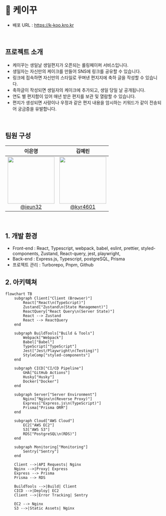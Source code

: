 # 🎂 케이꾸

- 배포 URL : https://k-koo.kro.kr


<br>

## 프로젝트 소개

- 케이꾸는 생일날 생일편지가 오픈되는 롤링페이퍼 서비스입니다.
- 생일자는 자신만의 케이크를 만들어 SNS에 링크를 공유할 수 있습니다.
- 링크에 접속하면 자신만의 스타일로 꾸며낸 편지지에 축하 글을 작성할 수 있습니다.
- 축하글이 작성되면 생일자의 케이크에 추가되고, 생일 당일 날 공개됩니다. 
- 연도 별 편지함이 있어 매년 받은 편지를 보관 및 열람할 수 있습니다.
- 편지가 생성되면 사랑이나 우정과 같은 편지 내용을 암시하는 키워드가 같이 전송되어 궁금증을 유발합니다.

<br>

## 팀원 구성

<div align="center">

| **이은영** | **김예린** |
| :------: |  :------: | 
| [<img src="https://github.com/ieun32.png" height=150 width=150> <br/> @ieun32](https://github.com/ieun32) | [<img src="https://github.com/kyr4601.png" height=150 width=150> <br/> @kyr4601](https://github.com/kyr4601) | 
</div>

<br>

## 1. 개발 환경

- Front-end : React, Typescript, webpack, babel, eslint, prettier, styled-components, Zustand, React-query, jest, playwright, 
- Back-end : Express.js, Typescript, postgreSQL, Prisma 
- 프로젝트 관리 : Turborepo, Pnpm, Github

## 2. 아키텍쳐
```mermaid
flowchart TB
    subgraph Client["Client (Browser)"]
        React["React\n(TypeScript)"]
        Zustand["Zustand\n(State Management)"]
        ReactQuery["React Query\n(Server State)"]
        React --> Zustand
        React --> ReactQuery
    end

    subgraph BuildTools["Build & Tools"]
        Webpack["Webpack"]
        Babel["Babel"]
        TypeScript["TypeScript"]
        Jest["Jest/Playwright\n(Testing)"]
        StyleComp["styled-components"]
    end

    subgraph CICD["CI/CD Pipeline"]
        GHA["GitHub Actions"]
        Husky["Husky"]
        Docker["Docker"]
    end

    subgraph Server["Server Environment"]
        Nginx["Nginx\n(Reverse Proxy)"]
        Express["Express.js\n(TypeScript)"]
        Prisma["Prisma ORM"]
    end

    subgraph Cloud["AWS Cloud"]
        EC2["AWS EC2"]
        S3["AWS S3"]
        RDS["PostgreSQL\n(RDS)"]
    end

    subgraph Monitoring["Monitoring"]
        Sentry["Sentry"]
    end

    Client -->|API Requests| Nginx
    Nginx -->|Proxy| Express
    Express --> Prisma
    Prisma --> RDS
    
    BuildTools -->|Build| Client
    CICD -->|Deploy| EC2
    Client -->|Error Tracking| Sentry
    
    EC2 --> Nginx
    S3 -->|Static Assets| Nginx
```
